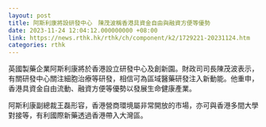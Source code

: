 ```yaml
---
layout: post
title: 阿斯利康將設研發中心　陳茂波稱香港具資金自由與融資方便等優勢
date: 2023-11-24 12:04:12.000000000 +08:00
link: https://news.rthk.hk/rthk/ch/component/k2/1729221-20231124.htm
categories: rthk
---
```


英國製藥企業阿斯利康將於香港設立研發中心及創新園。財政司司長陳茂波表示，有關研發中心關注細胞治療等研發，相信可為區域醫藥研發注入新動能。他重申，香港具資金自由流動、融資方便等優勢以發展生命健康產業。

阿斯利康副總裁王磊形容，香港營商環境屬非常開放的市場，亦可與香港多間大學對接等，有利國際新藥透過香港帶入大灣區。
